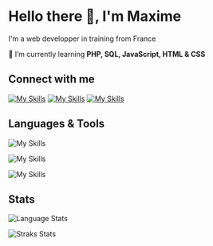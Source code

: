 # Hello there 👋, I'm Maxime
I'm a web developper in training from France</h3>
<!-- <img align="right" alt="Coding" width="400" src="https://upload.wikimedia.org/wikipedia/commons/6/6f/Programming123najra.gif"> -->

🌱 I’m currently learning **PHP, SQL, JavaScript, HTML & CSS**


## Connect with me

<a href="mailto:futterermaxime@gmail.com" target="blank">![My Skills](https://skillicons.dev/icons?i=gmail)</a>
<a href="https://linkedin.com/in/maxime-futterer-19a7b5263/" target="blank">![My Skills](https://skillicons.dev/icons?i=linkedin)</a>
<a href="https://instagram.com/futrr_" target="blank">![My Skills](https://skillicons.dev/icons?i=instagram)</a>


## Languages & Tools

![My Skills](https://skillicons.dev/icons?i=windows,vscode,github,docker&perline=5)

![My Skills](https://skillicons.dev/icons?i=html,css,js,bootstrap,figma&perline=5)

![My Skills](https://skillicons.dev/icons?i=php,mysql&perline=5)


## Stats

<p><img src="https://github-readme-stats.vercel.app/api/top-langs?username=futrr&show_icons=true&locale=en&layout=donut&theme=transparent" alt="Language Stats" /></p>

<p><img src="https://github-readme-streak-stats.herokuapp.com/?user=futrr&theme=transparent" alt="Straks Stats" /></p>
